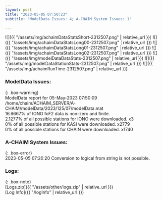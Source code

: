 ```yaml
---
layout: post
title: "2023-05-05 07:50:23"
subtitle: "ModelData Issues: 4; A-CHAIM System Issues: 1"

---
```


![]({{ "/assets/img/achaimDataStatsShort-2312507.png" | relative_url }})
![]({{ "/assets/img/achaimDataStatsLong00-2312507.png" | relative_url }})
![]({{ "/assets/img/achaimDataStatsLong01-2312507.png" | relative_url }})
![]({{ "/assets/img/achaimDataStatsLong02-2312507.png" | relative_url }})
![]({{ "/assets/img/modelDataDataStats-2312507.png" | relative_url }})
![]({{ "/assets/img/modelDataStationStats-2312507.png" | relative_url }})
![]({{ "/assets/img/achaimRunTime-2312507.png" | relative_url }})


### ModelData Issues:  
  
{: .box-warning}  
 ModelData report for 05-May-2023 07:50:09   
 /home/chaim/ACHAIM_SERVER/A-CHAIM/modelData/2023/125/07/modelData.mat   
 16.6667% of IONO foF2 data is non-zero and finite.   
 2.1277% of all possible stations for IONO were downloaded. x3   
 0% of all possible stations for KASI were downloaded. x2779   
 0% of all possible stations for CHAIN were downloaded. x1740   
  
### A-CHAIM System Issues:  
  
{: .box-error}  
2023-05-05 07:20:20 Conversion to logical from string is not possible.  

### Logs:  
  
{: .box-note}  
[Logs.zip]({{ "/assets/other/logs.zip" | relative_url }})  
[Log Info]({{ "/logInfo" | relative_url }})  
